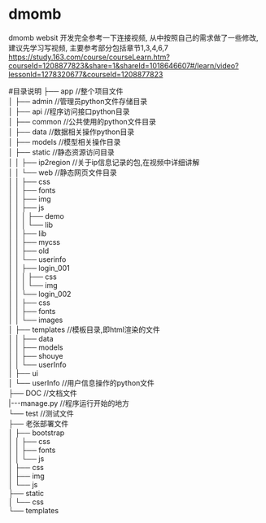 # dmomb
dmomb websit 
开发完全参考一下连接视频, 从中按照自己的需求做了一些修改, 建议先学习写视频, 主要参考部分包括章节1,3,4,6,7
https://study.163.com/course/courseLearn.htm?courseId=1208877823&share=1&shareId=1018646607#/learn/video?lessonId=1278320677&courseId=1208877823  

#目录说明
├── app                //整个项目文件   
│   ├── admin          //管理员python文件存储目录  
│   ├── api            //程序访问接口python目录  
│   ├── common         //公共使用的python文件目录    
│   ├── data           //数据相关操作python目录  
│   ├── models         //模型相关操作目录  
│   ├── static         //静态资源访问目录  
│   │   ├── ip2region  //关于ip信息记录的包,在视频中详细讲解  
│   │   └── web        //静态网页文件目录  
│   │       ├── css  
│   │       ├── fonts  
│   │       ├── img  
│   │       ├── js  
│   │       │   ├── demo  
│   │       │   └── lib  
│   │       ├── lib  
│   │       ├── mycss  
│   │       ├── old  
│   │       └── userinfo  
│   │           ├── login_001  
│   │           │   ├── css  
│   │           │   └── img  
│   │           └── login_002  
│   │               ├── css  
│   │               ├── fonts  
│   │               └── images  
│   ├── templates         //模板目录,即html渲染的文件  
│   │   ├── data  
│   │   ├── models  
│   │   ├── shouye  
│   │   └── userInfo  
│   ├── ui  
│   └── userInfo         //用户信息操作的python文件  
├── DOC                 //文档文件  
|---manage.py           //程序运行开始的地方  
└── test                //测试文件  
    ├── 老张部署文件    
    │   ├── bootstrap    
    │   │   ├── css  
    │   │   ├── fonts  
    │   │   └── js  
    │   ├── css  
    │   ├── img  
    │   └── js  
    ├── static  
    │   └── css  
    └── templates  
  
